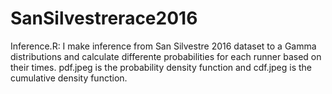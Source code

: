 # SanSilvestrerace2016

Inference.R: I make inference from San Silvestre 2016 dataset to a Gamma distributions and calculate differente probabilities for each runner based on their times. pdf.jpeg is the probability density function and cdf.jpeg is the cumulative density function.
